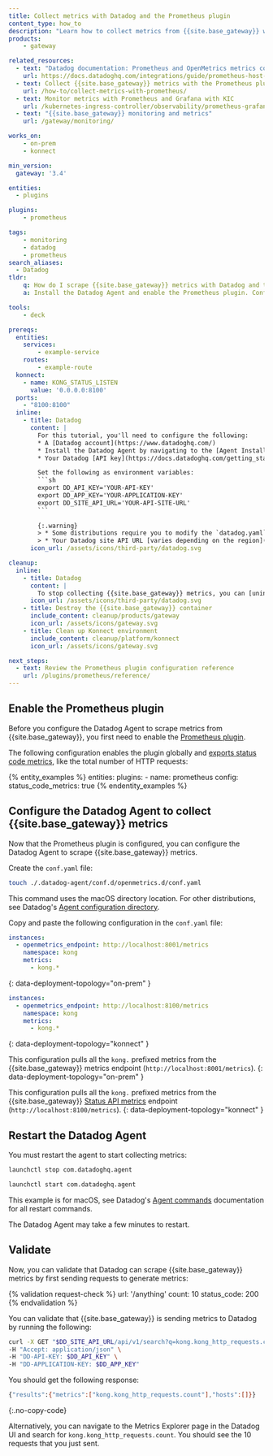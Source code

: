 ```yaml
---
title: Collect metrics with Datadog and the Prometheus plugin
content_type: how_to
description: "Learn how to collect metrics from {{site.base_gateway}} with Datadog and the Prometheus plugin."
products:
    - gateway

related_resources:
  - text: "Datadog documentation: Prometheus and OpenMetrics metrics collection from a host"
    url: https://docs.datadoghq.com/integrations/guide/prometheus-host-collection/
  - text: Collect {{site.base_gateway}} metrics with the Prometheus plugin
    url: /how-to/collect-metrics-with-prometheus/
  - text: Monitor metrics with Prometheus and Grafana with KIC
    url: /kubernetes-ingress-controller/observability/prometheus-grafana/
  - text: "{{site.base_gateway}} monitoring and metrics"
    url: /gateway/monitoring/

works_on:
    - on-prem
    - konnect

min_version:
  gateway: '3.4'

entities: 
  - plugins

plugins:
    - prometheus

tags:
    - monitoring
    - datadog
    - prometheus
search_aliases:
  - Datadog
tldr:
    q: How do I scrape {{site.base_gateway}} metrics with Datadog and the Prometheus plugin?
    a: Install the Datadog Agent and enable the Prometheus plugin. Configure the Datadog Agent with the {{site.base_gateway}} `/metrics` endpoint and set `kong.*` for `metrics`. Restart the Datadog Agent, and send requests to generate metrics. You should see the metrics in Datadog Metrics summary.

tools:
    - deck

prereqs:
  entities:
    services:
        - example-service
    routes:
        - example-route
  konnect:
    - name: KONG_STATUS_LISTEN
      value: '0.0.0.0:8100'
  ports:
    - "8100:8100"
  inline: 
    - title: Datadog
      content: |
        For this tutorial, you'll need to configure the following:
        * A [Datadog account](https://www.datadoghq.com/)
        * Install the Datadog Agent by navigating to the [Agent Installation](https://app.datadoghq.com/account/settings/agent/latest) page or **Integration** > **Install agents** in the Datadog UI.
        * Your Datadog [API key](https://docs.datadoghq.com/getting_started/site/) and [app key](https://app.datadoghq.com/access/application-keys). You can find these in the Datadog UI in **Organization settings**.

        Set the following as environment variables:
        ```sh
        export DD_API_KEY='YOUR-API-KEY'
        export DD_APP_KEY='YOUR-APPLICATION-KEY'
        export DD_SITE_API_URL='YOUR-API-SITE-URL'
        ```
        
        {:.warning}
        > * Some distributions require you to modify the `datadog.yaml` file and add your API key and Datadog site URL. Ensure this file is configured correctly or Datadog won't be able to scrape metrics.
        > * Your Datadog site API URL [varies depending on the region](https://docs.datadoghq.com/getting_started/site/) you're using. For example, for the `US5` region, the URL would be `https://api.us5.datadoghq.com`.
      icon_url: /assets/icons/third-party/datadog.svg

cleanup:
  inline:
    - title: Datadog
      content: |
        To stop collecting {{site.base_gateway}} metrics, you can [uninstall the Datadog Agent](https://docs.datadoghq.com/agent/guide/how-do-i-uninstall-the-agent/).
      icon_url: /assets/icons/third-party/datadog.svg
    - title: Destroy the {{site.base_gateway}} container
      include_content: cleanup/products/gateway
      icon_url: /assets/icons/gateway.svg
    - title: Clean up Konnect environment
      include_content: cleanup/platform/konnect
      icon_url: /assets/icons/gateway.svg

next_steps:
  - text: Review the Prometheus plugin configuration reference
    url: /plugins/prometheus/reference/
---
```


## Enable the Prometheus plugin

Before you configure the Datadog Agent to scrape metrics from {{site.base_gateway}}, you first need to enable the [Prometheus plugin](/plugins/prometheus/). 

The following configuration enables the plugin globally and [exports status code metrics](/plugins/prometheus/reference/#schema--config-status-code-metrics), like the total number of HTTP requests:

{% entity_examples %}
entities:
  plugins:
    - name: prometheus
      config:
        status_code_metrics: true
{% endentity_examples %}


## Configure the Datadog Agent to collect {{site.base_gateway}} metrics

Now that the Prometheus plugin is configured, you can configure the Datadog Agent to scrape {{site.base_gateway}} metrics.

Create the `conf.yaml` file:

```sh
touch ./.datadog-agent/conf.d/openmetrics.d/conf.yaml
```
This command uses the macOS directory location. For other distributions, see Datadog's [Agent configuration directory](https://docs.datadoghq.com/agent/configuration/agent-configuration-files/#agent-configuration-directory). 

Copy and paste the following configuration in the `conf.yaml` file:

```yaml
instances:
  - openmetrics_endpoint: http://localhost:8001/metrics
    namespace: kong
    metrics:
      - kong.*
```
{: data-deployment-topology="on-prem" }

```yaml
instances:
  - openmetrics_endpoint: http://localhost:8100/metrics
    namespace: kong
    metrics:
      - kong.*
```
{: data-deployment-topology="konnect" }

This configuration pulls all the `kong.` prefixed metrics from the {{site.base_gateway}} metrics endpoint (`http://localhost:8001/metrics`).
{: data-deployment-topology="on-prem" }

This configuration pulls all the `kong.` prefixed metrics from the {{site.base_gateway}} [Status API metrics](/api/gateway/status/v1/#/paths/metrics/get) endpoint (`http://localhost:8100/metrics`).
{: data-deployment-topology="konnect" }

## Restart the Datadog Agent

You must restart the agent to start collecting metrics:

```sh
launchctl stop com.datadoghq.agent
```
```sh
launchctl start com.datadoghq.agent
```

This example is for macOS, see Datadog's [Agent commands](https://docs.datadoghq.com/agent/configuration/agent-commands/#start-stop-and-restart-the-agent) documentation for all restart commands.

The Datadog Agent may take a few minutes to restart.

## Validate

Now, you can validate that Datadog can scrape {{site.base_gateway}} metrics by first sending requests to generate metrics:

{% validation request-check %}
url: '/anything' 
count: 10
status_code: 200
{% endvalidation %}

You can validate that {{site.base_gateway}} is sending metrics to Datadog by running the following:

```sh
curl -X GET "$DD_SITE_API_URL/api/v1/search?q=kong.kong_http_requests.count" \
-H "Accept: application/json" \
-H "DD-API-KEY: $DD_API_KEY" \
-H "DD-APPLICATION-KEY: $DD_APP_KEY"
```

You should get the following response:
```sh
{"results":{"metrics":["kong.kong_http_requests.count"],"hosts":[]}}
```
{:.no-copy-code}

Alternatively, you can navigate to the Metrics Explorer page in the Datadog UI and search for `kong.kong_http_requests.count`. You should see the 10 requests that you just sent.

